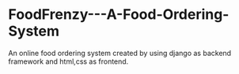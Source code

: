 # FoodFrenzy---A-Food-Ordering-System
An online food ordering system created by using django as backend framework and html,css as frontend. 
